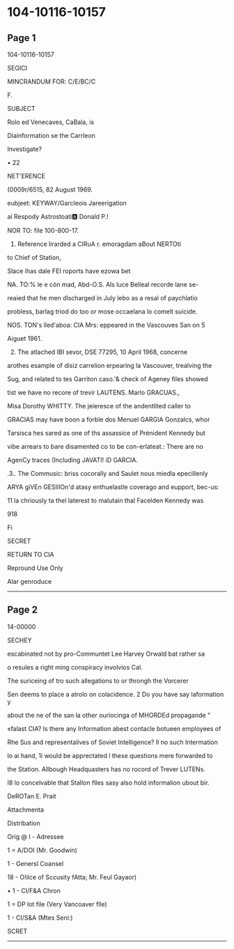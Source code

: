 # 104-10116-10157

## Page 1

104-10116-10157

SEGICI

MINCRANDUM FOR: C/E/BC/C

F.

SUBJECT

Rolo ed Venecaves, CaBala, is

Diainformation se the Carrleon

Investigate?

• 22

NET'ERENCE

(0009r/6515, 82 August 1969.

eubjeet: KEYWAY/Garcleois Jareerigation

aí Respody Astrostoati:a: Donald P.!

NOR TO: file 100-800-17.

1. Reference lirarded a ClRuA r. emoragdam aBout NERTOti

to Chief of Station,

Slace ihas dale FEI roports have ezowa bet

NA. TO:% le e cón mad, Abd-O.S. Als luce Belleal recorde lane se-

reaied that he men dlscharged in July lebo as a resal of paychlatio

probless, barlag triod do too or mose occaelana lo comelt suicide.

NOS. TON's lled'aboa: ClA Mrs: eppeared in the Vascouves San on 5

Aiguet 1961.

2. The atlached IBI sevor, DSE 77295, 10 April 1968, concerne

arothes esample of disiz carrelion erpearing la Vascouver, trealving the

Sug, and related to tes Garriton caso.'& check of Ageney files showed

tist we have no recore of trevir LAUTENS. Marlo GRACUAS.,

Misa Dorothy WHITTY. The jeieresce of the andentlited caller to

GRACIAS may have boon a forble dos Menuel GARGIA Gonzalcs, whor

Tarsisca hes sared as one of ths assassice of Prénident Kennedy but

vibe arrears to bare disamented co to be con-erlateat.: There are no

AgenCy traces (Including JAVATI! iD GARCIA.

.3.. The Commusic: briss cocorally and Saulet nous miedla epecillenly

ARYA giVEn GESIlIOn'd atasy enthuelastle coverago and eupport, bec-us:

11 la chriously ta thel laterest to malutain thal Facelden Kennedy was

918

Fi

SECRET

RETURN TO CIA

Repround Use Only

Alar genroduce

---

## Page 2

14-00000

SECHEY

escabinated not by pro-Communtet Lee Harvey Orwald bat rather sa

o resules a right ming conspiracy involvios Cal.

The suriceing of tro such allegations to or throngh the Vorcerer

Sen deems to place a atrolo on colacidence. 2 Do you have say laformation y

about the ne of the san la other ouriocinga of MHORDEd propagande "

«falast CIA? ls there any Information abest contacle botueen employees of

Rhe Sus and representalives of Soviet Intelligence? ll no such Intermation

lo ai hand, 1i would be apprectated l these questions mere forwarded to

the Station. Allbough Headquasters has no rocord of Trever LUTENs.

I8 lo concelvable that Stallon flles sasy also hold informalion ubout bir.

DeROTan E. Prait

Attachmenta

Distribation

Orig @ l - Adressee

1 = A/DOI (Mr. Goodwin)

1 - Genersl Coansel

18 - O!ilce of Sccusity fAtta; Mr. Feul Gayaor)

• 1 - CI/F&A Chron

1 = DP lot file (Very Vancoaver flle)

1 - CI/S&A (Mtes Seni:)

SCRET

---

